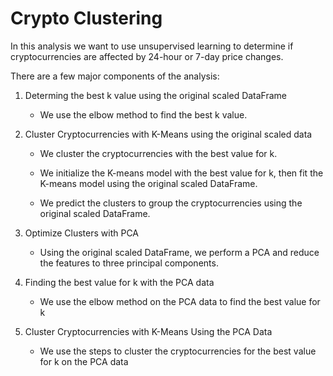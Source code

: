 # Crypto Clustering

In this analysis we want to use unsupervised learning to determine if cryptocurrencies are affected by 24-hour or 7-day price changes.

There are a few major components of the analysis:

1. Determing the best k value using the original scaled DataFrame

    - We use the elbow method to find the best k value.

2. Cluster Cryptocurrencies with K-Means using the original scaled data

    - We cluster the cryptocurrencies with the best value for k.

    - We initialize the K-means model with the best value for k, then fit the K-means model using the original scaled DataFrame.

    - We predict the clusters to group the cryptocurrencies using the original scaled DataFrame.

3. Optimize Clusters with PCA

    - Using the original scaled DataFrame, we perform a PCA and reduce the features to three principal components.

4. Finding the best value for k with the PCA data

    - We use the elbow method on the PCA data to find the best value for k

5. Cluster Cryptocurrencies with K-Means Using the PCA Data

    - We use the steps to cluster the cryptocurrencies for the best value for k on the PCA data

